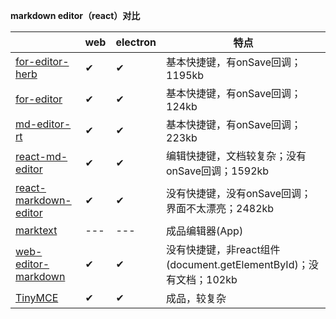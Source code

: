**markdown editor（react）对比**

|                                                              | web  | electron | 特点                                                         |
| ------------------------------------------------------------ | ---- | -------- | ------------------------------------------------------------ |
| [for-editor-herb](https://github.com/HerbertHe/for-editor-herb) | ✔    | ✔        | 基本快捷键，有onSave回调；1195kb                             |
| [for-editor](https://github.com/kkfor/for-editor)            | ✔    | ✔        | 基本快捷键，有onSave回调；124kb                              |
| [md-editor-rt](https://github.com/imzbf/md-editor-rt)        | ✔    | ✔        | 基本快捷键，有onSave回调；223kb                              |
| [react-md-editor](https://github.com/uiwjs/react-md-editor)  | ✔    | ✔        | 编辑快捷键，文档较复杂；没有onSave回调；1592kb               |
| [react-markdown-editor](https://github.com/uiwjs/react-markdown-editor) | ✔    | ✔        | 没有快捷键，没有onSave回调；界面不太漂亮；2482kb             |
| [marktext](https://github.com/marktext/marktext)             | ---  | ---      | 成品编辑器(App)                                              |
| [web-editor-markdown](https://github.com/Ben-love-zy/web-editor-markdown) | ✔    | ✔        | 没有快捷键，非react组件(document.getElementById)；没有文档；102kb |
| [TinyMCE ](https://www.tiny.cloud/docs/tinymce/6/)           | ✔    | ✔        | 成品，较复杂                                                 |

